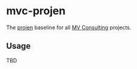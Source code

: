 # mvc-projen

The [projen](https://projen.io/) baseline for all [MV Consulting](https://manuel-vogel.de/) projects.

## Usage

TBD